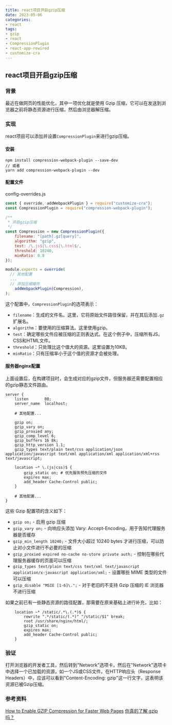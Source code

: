 ```yaml
---
title: react项目开启gzip压缩
date: 2023-05-06
categories:
- react
tags:
- gzip
- react
- CompressionPlugin
- react-app-rewired
- customize-cra
---
```




## react项目开启gzip压缩

### 背景

最近在做网页的性能优化，其中一项优化就是使用 Gzip 压缩，它可以在发送到浏览器之前将静态资源进行压缩，然后由浏览器解压缩。


### 实现

react项目可以添加并设置`CompressionPlugin`来进行gzip压缩。

#### 安装

```bsah
npm install compression-webpack-plugin --save-dev
// 或者
yarn add compression-webpack-plugin --dev
```

#### 配置文件

config-overrides.js

```js
const { override, addWebpackPlugin } = require("customize-cra");
const CompressionPlugin = require("compression-webpack-plugin");

/**
 * 开启gzip压缩
 */
const Compression = new CompressionPlugin({
    filename: "[path].gz[query]",
    algorithm: "gzip",
    test: /\.js$|\.css$|\.html$/,
    threshold: 10240,
    minRatio: 0.8
});

module.exports = override(
  // 其他配置
  ...
  // 添加压缩插件
	addWebpackPlugin(Compression),
);
```

这个配置中，`CompressionPlugin`的选项表示：

*   `filename`：生成的文件名。这里，它将原始文件路径保留，并在其后添加`.gz`扩展名。
*   `algorithm`：要使用的压缩算法。这里使用gzip。
*   `test`：确定哪些文件应被压缩的正则表达式。在这个例子中，压缩所有JS、CSS和HTML文件。
*   `threshold`：只处理比这个值大的资源。这里设置为10KB。
*   `minRatio`：只有压缩率小于这个值的资源才会被处理。

#### 服务器nginx配置

上面设置后，在构建项目时，会生成对应的gzip文件，但服务器还需要配置相应的gzip静态文件路由。

```nginx
server {
    listen       80;
    server_name  localhost;
    
    # 其他配置...

    gzip on;
    gzip_vary on;
    gzip_proxied any;
    gzip_comp_level 6;
    gzip_buffers 16 8k;
    gzip_http_version 1.1;
    gzip_types text/plain text/css application/json application/javascript text/xml application/xml application/xml+rss text/javascript;

    location ~* \.(js|css)$ {
        gzip_static on; # 优先服务预先压缩的文件
        expires max;
        add_header Cache-Control public;
    }
   
  	# 其他配置...
}
```

这些 Gzip 配置项的含义如下：

*   `gzip on;` - 启用 gzip 压缩
*   `gzip_vary on;` - 向响应头添加 Vary: Accept-Encoding，用于告知代理服务器是否缓存
*   `gzip_min_length 10240;` - 文件大小超过 10240 bytes 才进行压缩，可以防止对小文件进行不必要的压缩
*   `gzip_proxied expired no-cache no-store private auth;` - 控制在哪些代理服务器缓存的页面可以压缩
*   `gzip_types text/plain text/css text/xml text/javascript application/x-javascript application/xml;` - 设置哪些 MIME 类型的文件可以压缩
*   `gzip_disable "MSIE [1-6]\.";` - 对于老旧的不支持 Gzip 压缩的 IE 浏览器不进行压缩

如果之前已有一些静态资源的路径配置，那需要在原来基础上进行补充，比如：

```nginx
    location ~* /static/.*\.(.*)$ {
        rewrite ".*/static/(.*)" "/static/$1" break;
        root /usr/share/nginx/html/;
        gzip_static on;
        expires max;
        add_header Cache-Control public;
    }
```



### 验证

打开浏览器的开发者工具，然后转到"Network"选项卡，然后在"Network"选项卡中选择一个已加载的资源，如一个JS或CSS文件。在HTTP响应头（Response Headers）中，应该可以看到"Content-Encoding: gzip"这一行文字，这表明该资源已被Gzip压缩。


### 参考资料
[How to Enable GZIP Compression for Faster Web Pages](https://blog.hubspot.com/website/gzip-compression)
[你真的了解 gzip 吗？](https://zhuanlan.zhihu.com/p/24764131)
